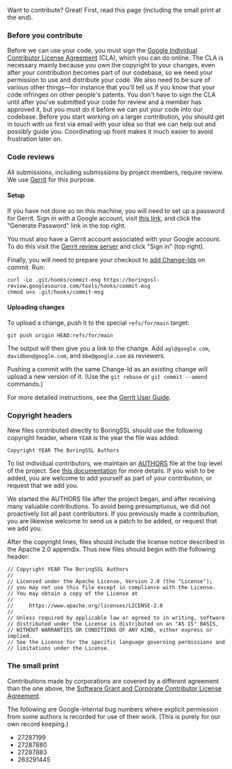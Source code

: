 Want to contribute? Great! First, read this page (including the small print at the end).

### Before you contribute
Before we can use your code, you must sign the
[Google Individual Contributor License Agreement](https://cla.developers.google.com/about/google-individual)
(CLA), which you can do online. The CLA is necessary mainly because you own the
copyright to your changes, even after your contribution becomes part of our
codebase, so we need your permission to use and distribute your code. We also
need to be sure of various other things—for instance that you'll tell us if you
know that your code infringes on other people's patents. You don't have to sign
the CLA until after you've submitted your code for review and a member has
approved it, but you must do it before we can put your code into our codebase.
Before you start working on a larger contribution, you should get in touch with
us first via email with your idea so that we can help out and possibly guide
you. Coordinating up front makes it much easier to avoid frustration later on.

### Code reviews
All submissions, including submissions by project members, require review. We
use [Gerrit](https://boringssl-review.googlesource.com) for this purpose.

#### Setup
If you have not done so on this machine, you will need to set up a password for
Gerrit. Sign in with a Google account, visit
[this link](https://boringssl.googlesource.com/), and click the "Generate
Password" link in the top right.

You must also have a Gerrit account associated with
your Google account.  To do this visit the [Gerrit review server](https://boringssl-review.googlesource.com)
and click "Sign in" (top right).

Finally, you will need to prepare your checkout to
[add Change-Ids](https://gerrit-review.googlesource.com/Documentation/cmd-hook-commit-msg.html)
on commit. Run:

    curl -Lo .git/hooks/commit-msg https://boringssl-review.googlesource.com/tools/hooks/commit-msg
    chmod u+x .git/hooks/commit-msg

#### Uploading changes
To upload a change, push it to the special `refs/for/main` target:

    git push origin HEAD:refs/for/main

The output will then give you a link to the change. Add `agl@google.com`,
`davidben@google.com`, and `bbe@google.com` as reviewers.

Pushing a commit with the same Change-Id as an existing change will upload a new
version of it. (Use the `git rebase` or `git commit --amend` commands.)

For more detailed instructions, see the
[Gerrit User Guide](https://gerrit-review.googlesource.com/Documentation/intro-user.html).

### Copyright headers
New files contributed directly to BoringSSL should use the following copyright
header, where `YEAR` is the year the file was added:

    Copyright YEAR The BoringSSL Authors

To list individual contributors, we maintain an [AUTHORS](./AUTHORS) file at the
top level of the project. See [this documentation](https://opensource.google/documentation/reference/releasing/authors)
for more details. If you wish to be added, you are welcome to add yourself as
part of your contribution, or request that we add you.

We started the AUTHORS file after the project began, and after receiving many
valuable contributions. To avoid being presumptuous, we did not proactively list
all past contributors. If you previously made a contribution, you are likewise
welcome to send us a patch to be added, or request that we add you.

After the copyright lines, files should include the license notice described in
the Apache 2.0 appendix. Thus new files should begin with the following header:

    // Copyright YEAR The BoringSSL Authors
    //
    // Licensed under the Apache License, Version 2.0 (the "License");
    // you may not use this file except in compliance with the License.
    // You may obtain a copy of the License at
    //
    //     https://www.apache.org/licenses/LICENSE-2.0
    //
    // Unless required by applicable law or agreed to in writing, software
    // distributed under the License is distributed on an "AS IS" BASIS,
    // WITHOUT WARRANTIES OR CONDITIONS OF ANY KIND, either express or implied.
    // See the License for the specific language governing permissions and
    // limitations under the License.

### The small print
Contributions made by corporations are covered by a different agreement than
the one above, the
[Software Grant and Corporate Contributor License Agreement](https://cla.developers.google.com/about/google-corporate).

The following are Google-internal bug numbers where explicit permission from
some authors is recorded for use of their work. (This is purely for our own
record keeping.)
*  27287199
*  27287880
*  27287883
*  263291445
